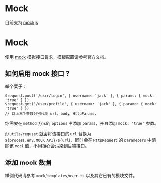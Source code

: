 # Mock

目前支持 [mockjs](https://github.com/nuysoft/Mock/wiki/Getting-Started)

# Mock

使用 [mock](https://github.com/nuysoft/Mock) 模拟接口请求，模板配置请参考官方文档。

## 如何启用 mock 接口 ?

举个栗子：

```
$request.post('/user/login', { username: 'jack' }, { params: { mock: 'true' } })
$request.get('/user/profile', { username: 'jack' }, { params: { mock: 'true' } })
// 以上三个参数分别代表 url，body，HttpParams，
```

你需要在 `method` 方法的 `options` 中添加 `params`，并且添加 `mock: 'true'` 参数。

`@/utils/requset` 就会将该接口的 `url` 替换为 `${process.env.MOCK_API}/${url}`，同时会在 `HttpRequest` 的 `parameters` 中清除该 `mock` 值，不用担心会污染到后端接口。
  
## 添加 mock 数据

样例代码请参考 `mock/templates/user.ts` 以及其它已有的模块文件。


